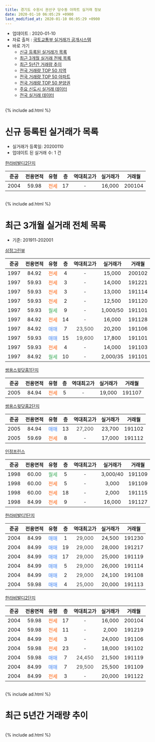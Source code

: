 ```yaml
---
title: 경기도 수원시 권선구 당수동 아파트 실거래 정보
date: 2020-01-10 06:05:29 +0900
last_modified_at: 2020-01-10 06:05:29 +0900
---
```


* 업데이트 : 2020-01-10
* 자료 출처 : [국토교통부 실거래가 공개시스템](http://rt.molit.go.kr)
* 바로 가기
    * [신규 등록된 실거래가 목록](#신규-등록된-실거래가-목록)
    * [최근 3개월 실거래 전체 목록](#최근-3개월-실거래-전체-목록)
    * [최근 5년간 거래량 추이](#최근-5년간-거래량-추이)
    * [전국 거래량 TOP 50 지역](https://inasie.github.io/apt-trade-info/최근-3개월-전국에서-가장-거래가-많이-발생한-지역)
    * [전국 거래량 TOP 50 아파트](https://inasie.github.io/apt-trade-info/최근-3개월-전국에서-가장-거래가-많이-발생한-아파트)
    * [전국 거래량 TOP 50 분양권](https://inasie.github.io/apt-trade-info/최근-3개월-전국에서-가장-거래가-많이-발생한-분양권)
    * [주요 신도시 실거래 데이터](https://inasie.github.io/apt-trade-info/주요-신도시)
    * [전국 실거래 데이터](https://inasie.github.io/apt-trade-info/전국)
<br>
{% include ad.html %}
<br>

# 신규 등록된 실거래가 목록
* 실거래가 등록일: 20200110
* 업데이트 된 실거래 수: 1 건


[한라비발디2단지](https://search.naver.com/search.naver?query=%EA%B2%BD%EA%B8%B0%EB%8F%84+%EC%88%98%EC%9B%90%EC%8B%9C+%EA%B6%8C%EC%84%A0%EA%B5%AC+%EB%8B%B9%EC%88%98%EB%8F%99+%ED%95%9C%EB%9D%BC%EB%B9%84%EB%B0%9C%EB%94%942%EB%8B%A8%EC%A7%80)

|준공|전용면적|유형|층|역대최고가|실거래가|거래월|
|:---:|:---:|:---:|:---:|:---:|:---:|:---:|
|2004|59.98|<span style="color:#ff5a00">전세</span>|17|<span style="color:#444444">-</span>|16,000|200104|


<br>
{% include ad.html %}
<br>

# 최근 3개월 실거래 전체 목록
* 기준: 201911-202001


[삼정그린뷰](https://search.naver.com/search.naver?query=%EA%B2%BD%EA%B8%B0%EB%8F%84+%EC%88%98%EC%9B%90%EC%8B%9C+%EA%B6%8C%EC%84%A0%EA%B5%AC+%EB%8B%B9%EC%88%98%EB%8F%99+%EC%82%BC%EC%A0%95%EA%B7%B8%EB%A6%B0%EB%B7%B0)

|준공|전용면적|유형|층|역대최고가|실거래가|거래월|
|:---:|:---:|:---:|:---:|:---:|:---:|:---:|
|1997|84.92|<span style="color:#ff5a00">전세</span>|4|<span style="color:#444444">-</span>|15,000|200102|
|1997|59.93|<span style="color:#ff5a00">전세</span>|3|<span style="color:#444444">-</span>|14,000|191221|
|1997|59.93|<span style="color:#ff5a00">전세</span>|3|<span style="color:#444444">-</span>|13,000|191114|
|1997|59.93|<span style="color:#ff5a00">전세</span>|2|<span style="color:#444444">-</span>|12,500|191120|
|1997|59.93|<span style="color:#34a853">월세</span>|9|<span style="color:#444444">-</span>|1,000/50|191101|
|1997|84.92|<span style="color:#ff5a00">전세</span>|14|<span style="color:#444444">-</span>|16,000|191128|
|1997|84.92|<span style="color:#4285f3">매매</span>|7|<span style="color:#444444">23,500</span>|20,200|191106|
|1997|59.93|<span style="color:#4285f3">매매</span>|15|<span style="color:#444444">19,600</span>|17,800|191101|
|1997|59.93|<span style="color:#ff5a00">전세</span>|4|<span style="color:#444444">-</span>|14,000|191103|
|1997|84.92|<span style="color:#34a853">월세</span>|10|<span style="color:#444444">-</span>|2,000/35|191101|

[쌍용스윗닷홈1단지](https://search.naver.com/search.naver?query=%EA%B2%BD%EA%B8%B0%EB%8F%84+%EC%88%98%EC%9B%90%EC%8B%9C+%EA%B6%8C%EC%84%A0%EA%B5%AC+%EB%8B%B9%EC%88%98%EB%8F%99+%EC%8C%8D%EC%9A%A9%EC%8A%A4%EC%9C%97%EB%8B%B7%ED%99%881%EB%8B%A8%EC%A7%80)

|준공|전용면적|유형|층|역대최고가|실거래가|거래월|
|:---:|:---:|:---:|:---:|:---:|:---:|:---:|
|2005|84.94|<span style="color:#ff5a00">전세</span>|5|<span style="color:#444444">-</span>|19,000|191107|

[쌍용스윗닷홈2단지](https://search.naver.com/search.naver?query=%EA%B2%BD%EA%B8%B0%EB%8F%84+%EC%88%98%EC%9B%90%EC%8B%9C+%EA%B6%8C%EC%84%A0%EA%B5%AC+%EB%8B%B9%EC%88%98%EB%8F%99+%EC%8C%8D%EC%9A%A9%EC%8A%A4%EC%9C%97%EB%8B%B7%ED%99%882%EB%8B%A8%EC%A7%80)

|준공|전용면적|유형|층|역대최고가|실거래가|거래월|
|:---:|:---:|:---:|:---:|:---:|:---:|:---:|
|2005|84.94|<span style="color:#4285f3">매매</span>|13|<span style="color:#444444">27,200</span>|23,700|191102|
|2005|59.69|<span style="color:#ff5a00">전세</span>|8|<span style="color:#444444">-</span>|17,000|191112|

[인정프린스](https://search.naver.com/search.naver?query=%EA%B2%BD%EA%B8%B0%EB%8F%84+%EC%88%98%EC%9B%90%EC%8B%9C+%EA%B6%8C%EC%84%A0%EA%B5%AC+%EB%8B%B9%EC%88%98%EB%8F%99+%EC%9D%B8%EC%A0%95%ED%94%84%EB%A6%B0%EC%8A%A4)

|준공|전용면적|유형|층|역대최고가|실거래가|거래월|
|:---:|:---:|:---:|:---:|:---:|:---:|:---:|
|1998|60.00|<span style="color:#34a853">월세</span>|5|<span style="color:#444444">-</span>|3,000/40|191109|
|1998|60.00|<span style="color:#ff5a00">전세</span>|5|<span style="color:#444444">-</span>|3,000|191109|
|1998|60.00|<span style="color:#ff5a00">전세</span>|18|<span style="color:#444444">-</span>|2,000|191115|
|1998|84.99|<span style="color:#ff5a00">전세</span>|9|<span style="color:#444444">-</span>|16,000|191127|

[한라비발디1단지](https://search.naver.com/search.naver?query=%EA%B2%BD%EA%B8%B0%EB%8F%84+%EC%88%98%EC%9B%90%EC%8B%9C+%EA%B6%8C%EC%84%A0%EA%B5%AC+%EB%8B%B9%EC%88%98%EB%8F%99+%ED%95%9C%EB%9D%BC%EB%B9%84%EB%B0%9C%EB%94%941%EB%8B%A8%EC%A7%80)

|준공|전용면적|유형|층|역대최고가|실거래가|거래월|
|:---:|:---:|:---:|:---:|:---:|:---:|:---:|
|2004|84.99|<span style="color:#4285f3">매매</span>|1|<span style="color:#444444">29,000</span>|24,500|191230|
|2004|84.99|<span style="color:#4285f3">매매</span>|19|<span style="color:#444444">29,000</span>|28,000|191217|
|2004|84.99|<span style="color:#4285f3">매매</span>|17|<span style="color:#444444">29,000</span>|25,000|191119|
|2004|84.99|<span style="color:#4285f3">매매</span>|5|<span style="color:#444444">29,000</span>|26,000|191114|
|2004|84.99|<span style="color:#4285f3">매매</span>|2|<span style="color:#444444">29,000</span>|24,100|191108|
|2004|59.98|<span style="color:#4285f3">매매</span>|4|<span style="color:#444444">25,000</span>|20,000|191113|

[한라비발디2단지](https://search.naver.com/search.naver?query=%EA%B2%BD%EA%B8%B0%EB%8F%84+%EC%88%98%EC%9B%90%EC%8B%9C+%EA%B6%8C%EC%84%A0%EA%B5%AC+%EB%8B%B9%EC%88%98%EB%8F%99+%ED%95%9C%EB%9D%BC%EB%B9%84%EB%B0%9C%EB%94%942%EB%8B%A8%EC%A7%80)

|준공|전용면적|유형|층|역대최고가|실거래가|거래월|
|:---:|:---:|:---:|:---:|:---:|:---:|:---:|
|2004|59.98|<span style="color:#ff5a00">전세</span>|17|<span style="color:#444444">-</span>|16,000|200104|
|2004|59.98|<span style="color:#ff5a00">전세</span>|11|<span style="color:#444444">-</span>|2,000|191219|
|2004|84.99|<span style="color:#ff5a00">전세</span>|3|<span style="color:#444444">-</span>|24,000|191106|
|2004|59.98|<span style="color:#ff5a00">전세</span>|23|<span style="color:#444444">-</span>|18,000|191102|
|2004|59.98|<span style="color:#4285f3">매매</span>|7|<span style="color:#444444">24,450</span>|21,500|191119|
|2004|84.99|<span style="color:#4285f3">매매</span>|7|<span style="color:#444444">29,500</span>|25,500|191109|
|2004|84.99|<span style="color:#ff5a00">전세</span>|3|<span style="color:#444444">-</span>|20,000|191122|


<br>
{% include ad.html %}
<br>

# 최근 5년간 거래량 추이


<div style="width:100%;">
    <canvas id="deal_progress" height="200"></canvas>
</div>

<script>
new Chart(document.getElementById("deal_progress"), {
    type: 'line',
    data: {
        labels: ['201501','201502','201503','201504','201505','201506','201507','201508','201509','201510','201511','201512','201601','201602','201603','201604','201605','201606','201607','201608','201609','201610','201611','201612','201701','201702','201703','201704','201705','201706','201707','201708','201709','201710','201711','201712','201801','201802','201803','201804','201805','201806','201807','201808','201809','201810','201811','201812','201901','201902','201903','201904','201905','201906','201907','201908','201909','201910','201911','201912','202001'],
        datasets: [{
            label: '매매',
            pointRadius: 1,
            data: [36, 24, 32, 19, 18, 22, 16, 20, 12, 21, 18, 13, 15, 5, 14, 18, 17, 15, 18, 28, 31, 46, 14, 4, 8, 13, 17, 15, 15, 16, 19, 10, 20, 19, 5, 7, 4, 9, 14, 13, 9, 12, 7, 12, 16, 18, 12, 3, 14, 7, 10, 6, 11, 7, 11, 13, 8, 16, 9, 2, 0],
            borderColor: "rgba(255, 201, 14, 1)",
            backgroundColor: "rgba(255, 201, 14, 0.5)",
            fill: false,
            lineTension: 0
        },{
            label: '전월세',
            pointRadius: 1,
            data: [14, 7, 18, 10, 10, 6, 8, 9, 7, 11, 9, 12, 15, 13, 15, 14, 10, 12, 11, 12, 13, 21, 14, 2, 4, 10, 10, 10, 13, 8, 9, 8, 12, 10, 11, 7, 13, 13, 11, 14, 12, 5, 10, 6, 12, 9, 9, 7, 6, 8, 5, 5, 7, 15, 17, 11, 11, 11, 15, 2, 2],
            borderColor: "rgba(0, 141, 185, 1)",
            backgroundColor: "rgba(0, 141, 185, 0.5)",
            fill: false,
            lineTension: 0
        }
        ]
    },
    options: {
        responsive: true,
        title: {
            display: false
        },
        tooltips: {
            mode: 'index',
            intersect: false
        },
        hover: {
            mode: 'nearest',
            intersect: true
        },
        scales: {
            xAxes: [{
                display: true,
                scaleLabel: {
                    display: true,
                    labelString: '년/월'
                }
            }],
            yAxes: [{
                display: true,
                ticks: {
                    suggestedMin: 0,
                },
                scaleLabel: {
                    display: true,
                    labelString: '실거래 수'
                }
            }]
        }
    }
});

</script>


<br>
{% include ad.html %}
<br>

